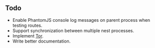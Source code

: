 
## Todo
  * Enable PhantomJS console log messages on parent process when testing routes.
  * Support synchronization between multiple nest processes.
  * Implement [Tor](https://github.com/d-oliveros/node-cloak).
  * Write better documentation.
  
